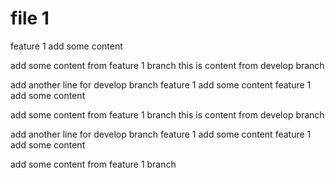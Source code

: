 # file 1

feature 1 add some content

add some content from feature 1 branch
this is content from develop branch

add another line for develop branch
feature 1 add some content
feature 1 add some content

add some content from feature 1 branch
this is content from develop branch

add another line for develop branch
feature 1 add some content
feature 1 add some content

add some content from feature 1 branch
